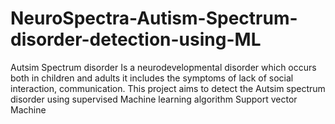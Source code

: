 # NeuroSpectra-Autism-Spectrum-disorder-detection-using-ML
Autsim Spectrum disorder Is a neurodevelopmental disorder which occurs both in children and adults it includes the symptoms of lack of social interaction, communication. This project aims to detect the Autsim spectrum disorder using supervised Machine learning algorithm Support vector Machine
